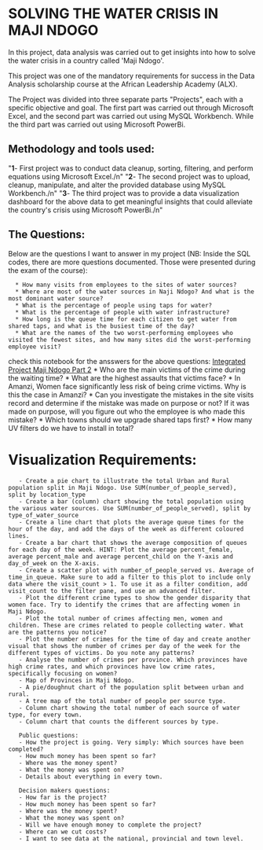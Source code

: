 # SOLVING THE WATER CRISIS IN MAJI NDOGO

In this project, data analysis was carried out to get insights into how to solve the water crisis in a country called 'Maji Ndogo'. 

This project was one of the mandatory requirements for success in the Data Analysis scholarship course at the African Leadership Academy (ALX).

The Project was divided into three separate parts "Projects", each with a specific objective and goal. The first part was carried out through Microsoft Excel, and the second part was carried out using MySQL Workbench. While the third part was carried out using Microsoft PowerBi.

##   Methodology and tools used: 
       
"**1**- First project was to conduct data cleanup, sorting, filtering, and perform equations using Microsoft Excel./n" 
       "**2**- The second project was to upload, cleanup, manipulate, and alter the provided database using MySQL Workbench./n" 
       "**3**- The third project was to provide a data visualization dashboard for the above data to get meaningful insights that could alleviate the country's crisis using Microsoft PowerBi./n"


##  The Questions: 
  Below are the questions I want to answer in my project (NB: Inside the SQL codes, there are more questions documented. Those were presented during the exam of the course):

      * How many visits from employees to the sites of water sources? 
      * Where are most of the water sources in Naji Ndogo? And what is the most dominant water source?
      * What is the percentage of people using taps for water?
      * What is the percentage of people with water infrastructure? 
      * How long is the queue time for each citizen to get water from shared taps, and what is the busiest time of the day?
      * What are the names of the two worst-performing employees who visited the fewest sites, and how many sites did the worst-performing employee visit?
check this notebook for the ansswers for the above questions: [Integrated Project Maji Ndogo Part 2](https://github.com/SamMSalem/Integrated-Project-Maji-Ndogo/blob/main/Integrated%20Project%20Maji%20Ndogo%20Part%202.ipynb)
      * Who are the main victims of the crime during the waiting time?
      * What are the highest assaults that victims face?
      * In Amanzi, Women face significantly less risk of being crime victims. Why is this the case in Amanzi?
      * Can you investigate the mistakes in the site visits record and determine if the mistake was made on purpose or not? If it was made on purpose, will you figure out who the employee is who made this mistake?
      * Which towns should we upgrade shared taps first?
      * How many UV filters do we have to install in total?


#  Visualization Requirements:

       - Create a pie chart to illustrate the total Urban and Rural population split in Maji Ndogo. Use SUM(number_of_people_served), split by location_type
       - Create a bar (column) chart showing the total population using the various water sources. Use SUM(number_of_people_served), split by type_of_water_source
       - Create a line chart that plots the average queue times for the hour of the day, and add the days of the week as different coloured lines.
       - Create a bar chart that shows the average composition of queues for each day of the week. HINT: Plot the average percent_female, average percent_male and average percent_child on the Y-axis and day_of_week on the X-axis.
       - Create a scatter plot with number_of_people_served vs. Average of time_in_queue. Make sure to add a filter to this plot to include only data where the visit_count > 1. To use it as a filter condition, add visit_count to the filter pane, and use an advanced filter.
       - Plot the different crime types to show the gender disparity that women face. Try to identify the crimes that are affecting women in Maji Ndogo.
       - Plot the total number of crimes affecting men, women and children. These are crimes related to people collecting water. What are the patterns you notice?
       - Plot the number of crimes for the time of day and create another visual that shows the number of crimes per day of the week for the different types of victims. Do you note any patterns?
       - Analyse the number of crimes per province. Which provinces have high crime rates, and which provinces have low crime rates, specifically focusing on women?
       - Map of Provinces in Maji Ndogo.
       - A pie/doughnut chart of the population split between urban and rural.
       - A tree map of the total number of people per source type.
       - Column chart showing the total number of each source of water type, for every town.
       - Column chart that counts the different sources by type.
      
       Public questions:
       - How the project is going. Very simply: Which sources have been completed?
       - How much money has been spent so far?
       - Where was the money spent?
       - What the money was spent on?
       - Details about everything in every town.
       
       Decision makers questions:
       - How far is the project?
       - How much money has been spent so far?
       - Where was the money spent?
       - What the money was spent on?
       - Will we have enough money to complete the project?
       - Where can we cut costs?
       - I want to see data at the national, provincial and town level.
